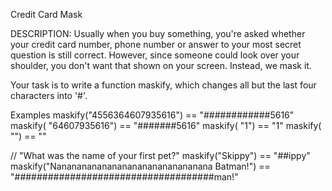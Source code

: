 Credit Card Mask

DESCRIPTION:
Usually when you buy something, you're asked whether your credit card number, phone number or answer to your most secret question is still correct. However, since someone could look over your shoulder, you don't want that shown on your screen. Instead, we mask it.

Your task is to write a function maskify, which changes all but the last four characters into '#'.

Examples
maskify("4556364607935616") == "############5616"
maskify( "64607935616") == "#######5616"
maskify( "1") == "1"
maskify( "") == ""

// "What was the name of your first pet?"
maskify("Skippy") == "##ippy"
maskify("Nananananananananananananananana Batman!") == "####################################man!"

